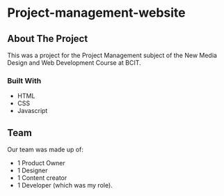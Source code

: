 # Project-management-website
 
## About The Project

This was a project for the Project Management subject of the New Media Design and Web Development Course at BCIT.

### Built With

* HTML
* CSS
* Javascript

## Team

Our team was made up of:

* 1 Product Owner
* 1 Designer
* 1 Content creator
* 1 Developer (which was my role).
